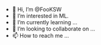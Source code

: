 - 👋 Hi, I’m @FooKSW
- 👀 I’m interested in ML.
- 🌱 I’m currently learning ...
- 💞️ I’m looking to collaborate on ...
- 📫 How to reach me ...

<!---
FooKSW/FooKSW is a ✨ special ✨ repository because its `README.md` (this file) appears on your GitHub profile.
You can click the Preview link to take a look at your changes.
--->
